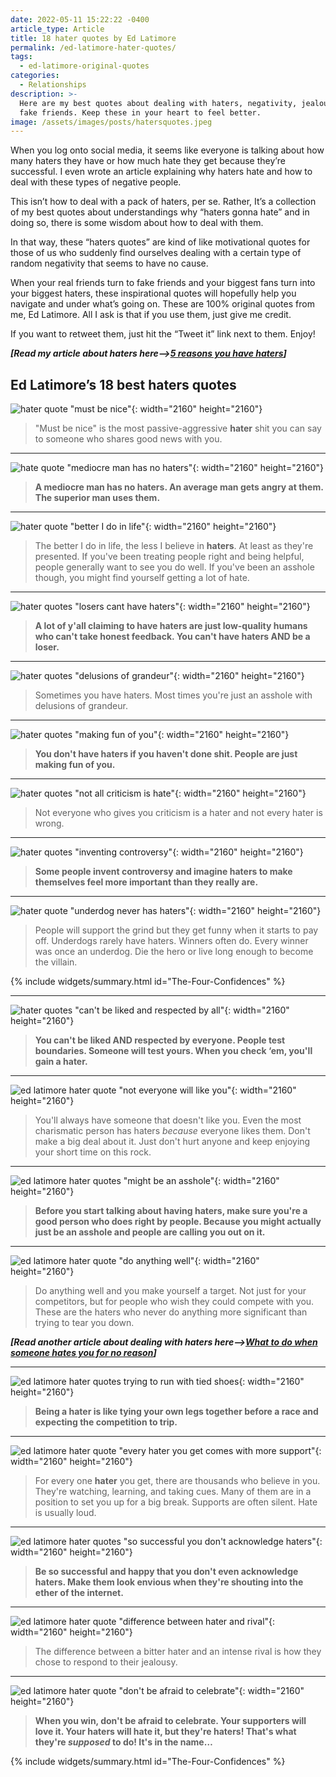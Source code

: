 ```yaml
---
date: 2022-05-11 15:22:22 -0400
article_type: Article
title: 18 hater quotes by Ed Latimore
permalink: /ed-latimore-hater-quotes/
tags:
  - ed-latimore-original-quotes
categories:
  - Relationships
description: >-
  Here are my best quotes about dealing with haters, negativity, jealousy, and
  fake friends. Keep these in your heart to feel better.
image: /assets/images/posts/hatersquotes.jpeg
---
```

When you log onto social media, it seems like everyone is talking about how many haters they have or how much hate they get because they’re successful. I even wrote an article explaining why haters hate and how to deal with these types of negative people.

This isn’t how to deal with a pack of haters, per se. Rather, It’s a collection of my best quotes about understandings why “haters gonna hate” and in doing so, there is some wisdom about how to deal with them.

In that way, these “haters quotes” are kind of like motivational quotes for those of us who suddenly find ourselves dealing with a certain type of random negativity that seems to have no cause.

When your real friends turn to fake friends and your biggest fans turn into your biggest haters, these inspirational quotes will hopefully help you navigate and under what’s going on. These are 100% original quotes from me, Ed Latimore. All I ask is that if you use them, just give me credit.

If you want to retweet them, just hit the “Tweet it” link next to them. Enjoy!

***\[Read my article about haters here–&gt;[5 reasons you have haters](/why-you-have-haters-even-if-you-arent-an-asshole/)\]***

## Ed Latimore’s 18 best haters quotes

![hater quote &quot;must be nice&quot;](/assets/images/posts/mustbenice.png){: width="2160" height="2160"}

> "Must be nice" is the most passive-aggressive **hater** shit you can say to someone who shares good news with you.

---

![hate quote &quot;mediocre man has no haters&quot;](/assets/images/posts/mediocreman.png){: width="2160" height="2160"}

> **A mediocre man has no haters. An average man gets angry at them. The superior man uses them.**

---

![hater quote &quot;better I do in life&quot;](/assets/images/posts/betteridoinlife.png){: width="2160" height="2160"}

> The better I do in life, the less I believe in **haters**. At least as they're presented. If you've been treating people right and being helpful, people generally want to see you do well. If you've been an asshole though, you might find yourself getting a lot of hate.

---

![hater quotes &quot;losers cant have haters&quot;](/assets/images/posts/loserscanthavehaters.png){: width="2160" height="2160"}

> **A lot of y'all claiming to have haters are just low-quality humans who can't take honest feedback. You can't have haters AND be a loser.**

---

![hater quotes &quot;delusions of grandeur&quot;](/assets/images/posts/delusiosofgrandeur.png){: width="2160" height="2160"}

> Sometimes you have haters. Most times you're just an asshole with delusions of grandeur.

---

![hater quotes &quot;making fun of you&quot;](/assets/images/posts/makingfunofyou.png){: width="2160" height="2160"}

> **You don't have haters if you haven't done shit. People are just making fun of you.**

---

![hater quotes &quot;not all criticism is hate&quot;](/assets/images/posts/notallcriticismishate.png){: width="2160" height="2160"}

> Not everyone who gives you criticism is a hater and not every hater is wrong.

---

![hater quotes &quot;inventing controversy&quot;](/assets/images/posts/inventcontroversy.png){: width="2160" height="2160"}

> **Some people invent controversy and imagine haters to make themselves feel more important than they really are.**

---

![hater quote &quot;underdog never has haters&quot;](/assets/images/posts/supportthegrind.png){: width="2160" height="2160"}

> People will support the grind but they get funny when it starts to pay off. Underdogs rarely have haters. Winners often do. Every winner was once an underdog. Die the hero or live long enough to become the villain.

{% include widgets/summary.html id="The-Four-Confidences" %}

---

![hater quotes &quot;can't be liked and respected by all&quot;](/assets/images/posts/likedandrespectedbyallpng.png){: width="2160" height="2160"}

> **You can't be liked AND respected by everyone. People test boundaries. Someone will test yours. When you check ‘em, you'll gain a hater.**

---

![ed latimore hater quote &quot;not everyone will like you&quot;](/assets/images/posts/someonewillalwaysdislike.png){: width="2160" height="2160"}

> You'll always have someone that doesn't like you. Even the most charismatic person has haters *because* everyone likes them. Don't make a big deal about it. Just don't hurt anyone and keep enjoying your short time on this rock.

---

![ed latimore hater quotes &quot;might be an asshole&quot;](/assets/images/posts/mightbeanasshole.png){: width="2160" height="2160"}

> **Before you start talking about having haters, make sure you're a good person who does right by people. Because you might actually just be an asshole and people are calling you out on it.**

---

![ed latimore hater quote &quot;do anything well&quot;](/assets/images/posts/doanythingwell.png){: width="2160" height="2160"}

> Do anything well and you make yourself a target. Not just for your competitors, but for people who wish they could compete with you. These are the haters who never do anything more significant than trying to tear you down.

***\[Read another article about dealing with haters here–&gt;[What to do when someone hates you for no reason](/when-someone-hates-you-for-no-reason/)\]***

---

![ed latimore hater quotes trying to run with tied shoes](/assets/images/posts/haterrunningwithtiedshoes.png){: width="2160" height="2160"}

> **Being a hater is like tying your own legs together before a race and expecting the competition to trip.**

---

![ed latimore hater quote &quot;every hater you get comes with more support&quot;](/assets/images/posts/everyhateryouget.png){: width="2160" height="2160"}

> For every one **hater** you get, there are thousands who believe in you. They're watching, learning, and taking cues. Many of them are in a position to set you up for a big break. Supports are often silent. Hate is usually loud.

---

![ed latimore hater quotes &quot;so successful you don't acknowledge haters&quot;](/assets/images/posts/sosuccessfulyoudontevenacknowledgehaters.png){: width="2160" height="2160"}

> **Be so successful and happy that you don't even acknowledge haters. Make them look envious when they're shouting into the ether of the internet.**

---

![ed latimore hater quote &quot;difference between hater and rival&quot;](/assets/images/posts/haterandrivalresponse.png){: width="2160" height="2160"}

> The difference between a bitter hater and an intense rival is how they chose to respond to their jealousy.

---

![ed latimore hater quote &quot;don't be afraid to celebrate&quot;](/assets/images/posts/don-tbeafraidtocelebrate.png){: width="2160" height="2160"}

> **When you win, don't be afraid to celebrate. Your supporters will love it. Your haters will hate it, but they're haters! That's what they're *supposed* to do! It's in the name…**

{% include widgets/summary.html id="The-Four-Confidences" %}